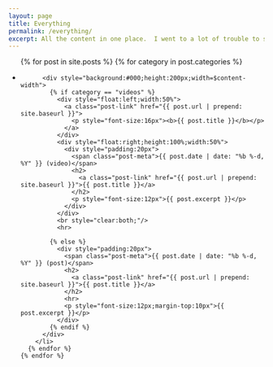 ```yaml
---
layout: page
title: Everything
permalink: /everything/
excerpt: All the content in one place.  I went to a lot of trouble to sort it, but whatever, I guess you can ignore that.
---
```


  <ul class="post-list">
    {% for post in site.posts %}
      {% for category in post.categories %}
        <li>
        
          <div style="background:#000;height:200px;width=$content-width">
            {% if category == "videos" %}
              <div style="float:left;width:50%">
                <a class="post-link" href="{{ post.url | prepend: site.baseurl }}">
                  <p style="font-size:16px"><b>{{ post.title }}</b></p>
                </a>
              </div>
              <div style="float:right;height:100%;width:50%">
                <div style="padding:20px">
                  <span class="post-meta">{{ post.date | date: "%b %-d, %Y" }} (video)</span>
                  <h2>
                    <a class="post-link" href="{{ post.url | prepend: site.baseurl }}">{{ post.title }}</a>
                  </h2>
                  <p style="font-size:12px">{{ post.excerpt }}</p>
                </div>
              </div>
              <br style="clear:both;"/>
              <hr>
              
            {% else %}
              <div style="padding:20px">
                <span class="post-meta">{{ post.date | date: "%b %-d, %Y" }} (post)</span>
                <h2>
                  <a class="post-link" href="{{ post.url | prepend: site.baseurl }}">{{ post.title }}</a>
                </h2>
                <hr>
                <p style="font-size:12px;margin-top:10px">{{ post.excerpt }}</p>
              </div>
            {% endif %}
          </div>
        </li>
      {% endfor %}
    {% endfor %}
  </ul>